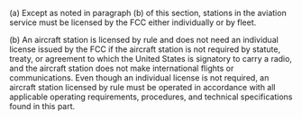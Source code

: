 (a) Except as noted in paragraph (b) of this section, stations in the aviation service must be licensed by the FCC either individually or by fleet.

(b) An aircraft station is licensed by rule and does not need an individual license issued by the FCC if the aircraft station is not required by statute, treaty, or agreement to which the United States is signatory to carry a radio, and the aircraft station does not make international flights or communications. Even though an individual license is not required, an aircraft station licensed by rule must be operated in accordance with all applicable operating requirements, procedures, and technical specifications found in this part.

